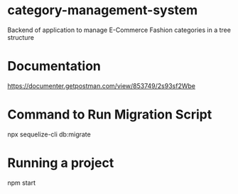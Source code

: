 # category-management-system

Backend of application to manage E-Commerce Fashion categories in a tree structure

# Documentation

https://documenter.getpostman.com/view/853749/2s93sf2Wbe

# Command to Run Migration Script

npx sequelize-cli db:migrate

# Running a project

npm start
